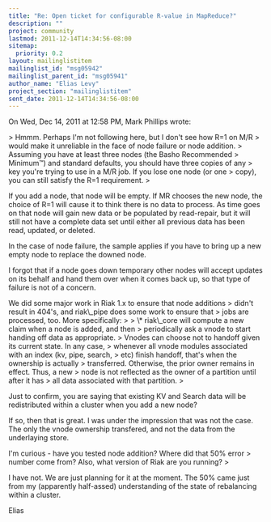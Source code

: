 ```yaml
---
title: "Re: Open ticket for configurable R-value in MapReduce?"
description: ""
project: community
lastmod: 2011-12-14T14:34:56-08:00
sitemap:
  priority: 0.2
layout: mailinglistitem
mailinglist_id: "msg05942"
mailinglist_parent_id: "msg05941"
author_name: "Elias Levy"
project_section: "mailinglistitem"
sent_date: 2011-12-14T14:34:56-08:00
---
```



On Wed, Dec 14, 2011 at 12:58 PM, Mark Phillips  wrote:

&gt; Hmmm. Perhaps I'm not following here, but I don't see how R=1 on M/R
&gt; would make it unreliable in the face of node failure or node addition.
&gt; Assuming you have at least three nodes (the Basho Recommended
&gt; Minimum™) and standard defaults, you should have three copies of any
&gt; key you're trying to use in a M/R job. If you lose one node (or one
&gt; copy), you can still satisfy the R=1 requirement.
&gt;

If you add a node, that node will be empty. If MR chooses the new node,
the choice of R=1 will cause it to think there is no data to process. As
time goes on that node will gain new data or be populated by read-repair,
but it will still not have a complete data set until either all previous
data has been read, updated, or deleted.

In the case of node failure, the sample applies if you have to bring up a
new empty node to replace the downed node.

I forgot that if a node goes down temporary other nodes will accept updates
on its behalf and hand them over when it comes back up, so that type of
failure is not of a concern.

We did some major work in Riak 1.x to ensure that node additions
&gt; didn't result in 404's, and riak\\_pipe does some work to ensure that
&gt; jobs are processed, too. More specifically:
&gt;
&gt; \\* riak\\_core will compute a new claim when a node is added, and then
&gt; periodically ask a vnode to start handing off data as appropriate.
&gt; Vnodes can choose not to handoff given its current state. In any case,
&gt; whenever all vnode modules associated with an index (kv, pipe, search,
&gt; etc) finish handoff, that's when the ownership is actually
&gt; transferred. Otherwise, the prior owner remains in effect. Thus, a new
&gt; node is not reflected as the owner of a partition until after it has
&gt; all data associated with that partition.
&gt;

Just to confirm, you are saying that existing KV and Search data will be
redistributed within a cluster when you add a new node?

If so, then that is great. I was under the impression that was not the
case. The only the vnode ownership transfered, and not the data from the
underlaying store.

I'm curious - have you tested node addition? Where did that 50% error
&gt; number come from? Also, what version of Riak are you running?
&gt;

I have not. We are just planning for it at the moment. The 50% came just
from my (apparently half-assed) understanding of the state of rebalancing
 within a cluster.

Elias

